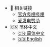 - 🌟 相关链接
  - [官方哔哩哔哩](https://space.bilibili.com/187016314)
  - [爱发电赞助](https://afdian.com/a/fengyanDL)
- :cn: 简体中文
    - [:cn: 简体中文](/)
    - [:uk: English](en/)